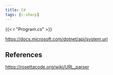 ```yaml
---
title: C#
tags: [c-sharp]
---
```


{{< r "Program.cs" >}}

<https://docs.microsoft.com/dotnet/api/system.uri>

## References

<https://rosettacode.org/wiki/URL_parser>

